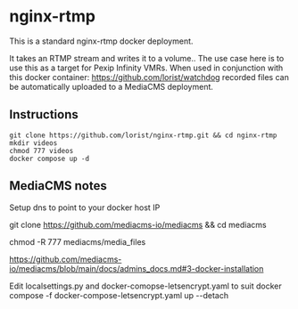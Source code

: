 # nginx-rtmp

This is a standard nginx-rtmp docker deployment.

It takes an RTMP stream and writes it to a volume.. The use case here is to use this as a target for Pexip Infinity VMRs. When used in conjunction with this docker container: https://github.com/lorist/watchdog recorded files can be automatically uploaded to a MediaCMS deployment.

## Instructions

```
git clone https://github.com/lorist/nginx-rtmp.git && cd nginx-rtmp
mkdir videos
chmod 777 videos
docker compose up -d
```

## MediaCMS notes

Setup dns to point to your docker host IP

git clone https://github.com/mediacms-io/mediacms && cd mediacms

chmod -R 777 mediacms/media_files

https://github.com/mediacms-io/mediacms/blob/main/docs/admins_docs.md#3-docker-installation

Edit localsettings.py and docker-comopse-letsencrypt.yaml to suit
docker compose -f docker-compose-letsencrypt.yaml up --detach


